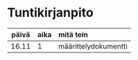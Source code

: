 # Tuntikirjanpito
päivä | aika | mitä tein
:-----: | :----- | :--------------
16.11 |  1   | määrittelydokumentti 
